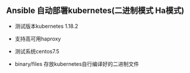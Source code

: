 ## Ansible 自动部署kubernetes(二进制模式 Ha模式)

- 测试版本kubernetes 1.18.2
- 支持高可用haproxy
- 测试系统centos7.5


- binary/files 存放kubernetes自行编译好的二进制文件

